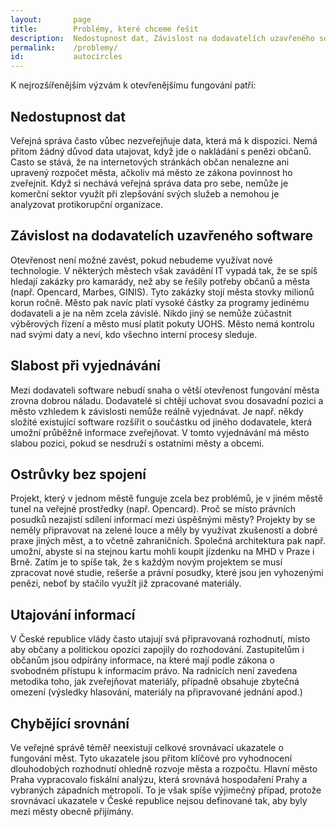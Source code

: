 ```yaml
---
layout:       page
title:        Problémy, které chceme řešit
description:  Nedostupnost dat, Závislost na dodavatelích uzavřeného software, Utajování informací, Srovnávací ukazatele o fungování města
permalink:    /problemy/
id:           autocircles
---
```


K nejrozšířenějším výzvám k otevřenějšímu fungování patří:

Nedostupnost dat
----------------

Veřejná správa často vůbec nezveřejňuje data, která má k dispozici.
Nemá přitom žádný důvod data utajovat, když jde o nakládání s penězi občanů.
Casto se stává, že na internetových stránkách občan nenalezne ani upravený
rozpočet města, ačkoliv má město ze zákona povinnost ho zveřejnit. Když si
nechává veřejná správa data pro sebe, nemůže je komerční sektor využít při
zlepšování svých služeb a nemohou je analyzovat protikorupční organizace.

Závislost na dodavatelích uzavřeného software
-----------------------
Otevřenost není možné zavést, pokud nebudeme využívat nové technologie.
V některých městech však zavádění IT vypadá tak, že se spíš hledají
zakázky pro kamarády, než aby se řešily potřeby občanů a města (např.
Opencard, Marbes, GINIS). Tyto zakázky stojí města stovky milionů korun ročně.
Město pak navíc platí vysoké částky za programy jedinému dodavateli a je na něm
zcela závislé. Nikdo jiný se nemůže
zúčastnit výběrových řízení a město musí platit pokuty UOHS.
Město nemá kontrolu nad svými daty a neví, kdo všechno interní procesy
sleduje.

Slabost při vyjednávání
-----------------------
Mezi dodavateli software nebudí snaha o větší otevřenost fungování města
zrovna dobrou náladu. Dodavatelé si chtějí uchovat svou dosavadní pozici
a město vzhledem k závislosti nemůže reálně vyjednávat. Je např. někdy složité
existující software rozšířit o součástku od jiného dodavatele, která
umožní průběžně informace zveřejňovat. V tomto vyjednávání má město slabou
pozici, pokud se nesdruží s ostatními městy a obcemi.

Ostrůvky bez spojení
-------------------
Projekt, který v jednom městě funguje zcela bez problémů, je v jiném městě
tunel na veřejné prostředky (např. Opencard). Proč se místo právních posudků
nezajistí sdílení informací mezi úspěšnými městy? Projekty by se neměly
připravovat na zelené louce a měly by využívat zkušeností a dobré praxe jiných měst,
a to včetně zahraničních. Společná architektura pak např. umožní, abyste si
na stejnou kartu mohli koupit jízdenku na MHD v Praze i Brně. Zatím je to spíše
tak, že s každým novým projektem se musí zpracovat nové studie, rešerše a právní
posudky, které jsou jen vyhozenými penězi, neboť by stačilo využít již zpracované
materiály.

Utajování informací
-------------------

V České republice vlády často utajují svá připravovaná rozhodnutí, místo aby
občany a politickou opozici zapojily do rozhodování. Zastupitelům i občanům
jsou odpírány informace, na které mají podle zákona o svobodném přístupu
k informacím právo. Na radnicích není zavedena metodika toho, jak zveřejňovat
materiály, případně obsahuje zbytečná omezení (výsledky hlasování,
materiály na připravované jednání apod.)

Chybějící srovnání
-----------------------------------

Ve veřejné správě téměř neexistují celkové srovnávací ukazatele o fungování měst.
Tyto ukazatele jsou přitom klíčové pro vyhodnocení dlouhodobých rozhodnutí ohledně
rozvoje města a rozpočtu. Hlavní město Praha vypracovalo fiskální
analýzu, která srovnává hospodaření Prahy a vybraných západních metropolí. To
je však spíše výjimečný případ, protože srovnávací ukazatele v České republice
nejsou definované tak, aby byly mezi městy obecně přijímány.
